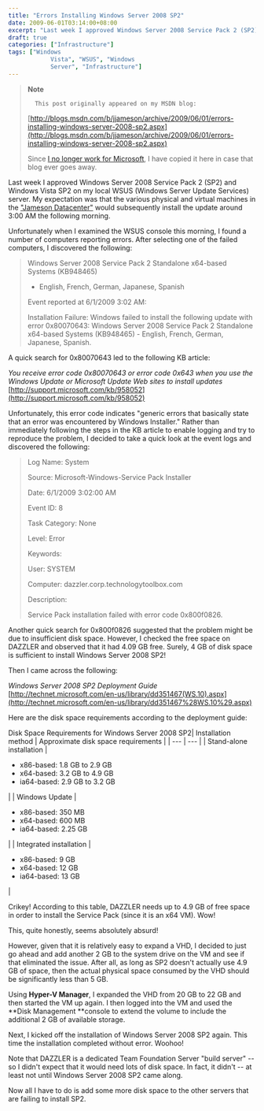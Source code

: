 ```yaml
---
title: "Errors Installing Windows Server 2008 SP2"
date: 2009-06-01T03:14:00+08:00
excerpt: "Last week I approved Windows Server 2008 Service Pack 2 (SP2) and Windows Vista SP2 on my local WSUS (Windows Server Update Services) server. My expectation was that the various physical and virtual machines in the \"Jameson Datacenter\" would subsequently..."
draft: true
categories: ["Infrastructure"]
tags: ["Windows 
			Vista", "WSUS", "Windows 
			Server", "Infrastructure"]
---
```


> **Note**
> 
> 
> 		This post originally appeared on my MSDN blog:  
>   
> 
> 
> [http://blogs.msdn.com/b/jjameson/archive/2009/06/01/errors-installing-windows-server-2008-sp2.aspx](http://blogs.msdn.com/b/jjameson/archive/2009/06/01/errors-installing-windows-server-2008-sp2.aspx)
> 
> 
> Since
> 		[I no longer work for Microsoft](/blog/jjameson/2011/09/02/last-day-with-microsoft), I have copied it here in case that 
> 		blog ever goes away.


Last week I approved Windows Server 2008 Service Pack 2 (SP2) and Windows Vista SP2 on my local WSUS (Windows Server Update Services) server. My expectation was that the various physical and virtual machines in the["Jameson Datacenter"](/blog/jjameson/2009/09/14/the-jameson-datacenter) would subsequently install the update around 3:00 AM the following morning.

Unfortunately when I examined the WSUS console this morning, I found a number of computers reporting errors. After selecting one of the failed computers, I discovered the following:


> Windows Server 2008 Service Pack 2 Standalone x64-based Systems (KB948465) 
> 	- English, French, German, Japanese, Spanish
> 
> Event reported at 6/1/2009 3:02 AM:
> 
> Installation Failure: Windows failed to install the following update 
> 	with error 0x80070643: Windows Server 2008 Service Pack 2 Standalone x64-based 
> 	Systems (KB948465) - English, French, German, Japanese, Spanish.


A quick search for 0x80070643 led to the following KB article:

<cite>You receive error code 0x80070643 or error code 0x643 when you use 	the Windows Update or Microsoft Update Web sites to install updates</cite>
[http://support.microsoft.com/kb/958052](http://support.microsoft.com/kb/958052)


Unfortunately, this error code indicates "generic errors that basically state that an error was encountered by Windows Installer." Rather than immediately following the steps in the KB article to enable logging and try to reproduce the problem, I decided to take a quick look at the event logs and discovered the following:


> Log Name: System  
> 
> 	Source: Microsoft-Windows-Service Pack Installer  
> 
> 	Date: 6/1/2009 3:02:00 AM  
> 
> 	Event ID: 8  
> 
> 	Task Category: None  
> 
> 	Level: Error  
> 
> 	Keywords:   
> 
> 	User: SYSTEM  
> 
> 	Computer: dazzler.corp.technologytoolbox.com  
> 
> 	Description:  
> 
> 	Service Pack installation failed with error code 0x800f0826.


Another quick search for 0x800f0826 suggested that the problem might be due to insufficient disk space. However, I checked the free space on DAZZLER and observed that it had 4.09 GB free. Surely, 4 GB of disk space is sufficient to install Windows Server 2008 SP2!

Then I came across the following:

<cite>Windows Server 2008 SP2 Deployment Guide</cite>
[http://technet.microsoft.com/en-us/library/dd351467(WS.10).aspx](http://technet.microsoft.com/en-us/library/dd351467%28WS.10%29.aspx)


Here are the disk space requirements according to the deployment guide:


<caption>Disk Space Requirements for Windows Server 2008 SP2</caption>| Installation method | Approximate disk space requirements |
| --- | --- |
| Stand-alone installation | <ul>			<li>x86-based: 1.8 GB to 2.9 GB</li>			<li>x64-based: 3.2 GB to 4.9 GB</li>			<li>ia64-based: 2.9 GB to 3.2 GB </li>		</ul> |
| Windows Update | <ul>			<li>x86-based: 350 MB</li>			<li>x64-based: 600 MB</li>			<li>ia64-based: 2.25 GB </li>		</ul> |
| Integrated installation | <ul>			<li>x86-based: 9 GB</li>			<li>x64-based: 12 GB</li>			<li>ia64-based: 13 GB</li>		</ul> |


Crikey! According to this table, DAZZLER needs up to 4.9 GB of free space in order to install the Service Pack (since it is an x64 VM). Wow!

This, quite honestly, seems absolutely absurd!

However, given that it is relatively easy to expand a VHD, I decided to just go ahead and add another 2 GB to the system drive on the VM and see if that eliminated the issue. After all, as long as SP2 doesn't actually use 4.9 GB of space, then the actual physical space consumed by the VHD should be significantly less than 5 GB.

Using **Hyper-V Manager**, I expanded the VHD from 20 GB to 22 GB and then started the VM up again. I then logged into the VM and used the**Disk Management **console to extend the volume to include the additional 2 GB of available storage.

Next, I kicked off the installation of Windows Server 2008 SP2 again. This time the installation completed without error. Woohoo!

Note that DAZZLER is a dedicated Team Foundation Server "build server" -- so I didn't expect that it would need lots of disk space. In fact, it didn't -- at least not until Windows Server 2008 SP2 came along.

Now all I have to do is add some more disk space to the other servers that are failing to install SP2.

